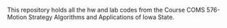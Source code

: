 This repository holds all the hw and lab codes from the Course COMS 576-Motion Strategy Algorithms and Applications of Iowa State.
